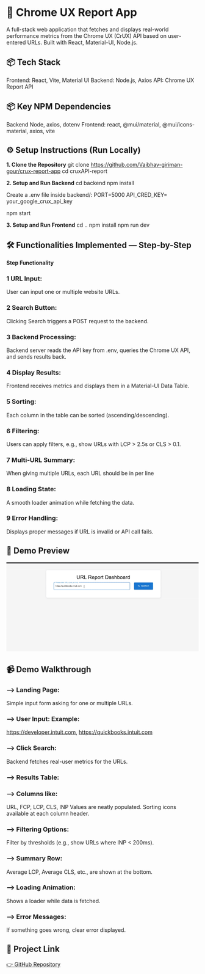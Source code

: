 # 🚀 Chrome UX Report App 
A full-stack web application that fetches and displays real-world performance metrics from the Chrome UX (CrUX) API based on user-entered URLs.
Built with React, Material-UI, Node.js.

## 📦 Tech Stack
Frontend: React, Vite, Material UI
Backend: Node.js, Axios
API: Chrome UX Report API

## 📦 Key NPM Dependencies
Backend
Node, axios, dotenv
Frontend: react, @mui/material, @mui/icons-material, axios, vite

## ⚙️ Setup Instructions (Run Locally)
**1. Clone the Repository**
git clone https://github.com/Vaibhav-giriman-gour/crux-report-app
cd cruxAPI-report

**2. Setup and Run Backend**
cd backend
npm install

Create a .env file inside backend/:
PORT=5000
API_CRED_KEY= your_google_crux_api_key

npm start

**3. Setup and Run Frontend**
cd ..
npm install
npm run dev

## 🛠️ Functionalities Implemented — Step-by-Step
**Step	Functionality**
### 1	URL Input: 
User can input one or multiple website URLs.


### 2	Search Button:
Clicking Search triggers a POST request to the backend.


### 3	Backend Processing:
Backend server reads the API key from .env, queries the Chrome UX API, and sends results back.


### 4	Display Results:
Frontend receives metrics and displays them in a Material-UI Data Table.


### 5	Sorting: 
Each column in the table can be sorted (ascending/descending).


### 6	Filtering: 
Users can apply filters, e.g., show URLs with LCP > 2.5s or CLS > 0.1.


### 7	Multi-URL Summary: 
When giving multiple URLs, each URL should be in per line


### 8	Loading State:
A smooth loader animation while fetching the data.


### 9	Error Handling:
Displays proper messages if URL is invalid or API call fails.

## 🎥 Demo Preview

![Demo](src/demo/crux-report-app1.gif)
## 📹 Demo Walkthrough

### -->        **Landing Page:** 
Simple input form asking for one or multiple URLs.


### -->        **User Input:** Example:
https://developer.intuit.com, https://quickbooks.intuit.com


### -->        **Click Search:**
Backend fetches real-user metrics for the URLs.


### -->        **Results Table:**

### -->        **Columns like:** 
URL, FCP, LCP, CLS, INP Values are neatly populated. 
Sorting icons available at each column header.


### -->        **Filtering Options:**
Filter by thresholds (e.g., show URLs where INP < 200ms).


### -->        **Summary Row:**
Average LCP, Average CLS, etc., are shown at the bottom.


### -->        **Loading Animation:** 
Shows a loader while data is fetched.


### -->        **Error Messages:**
If something goes wrong, clear error displayed.

## 🔗 Project Link
[👉 GitHub Repository](https://github.com/Vaibhav-giriman-gour/crux-report-app)


